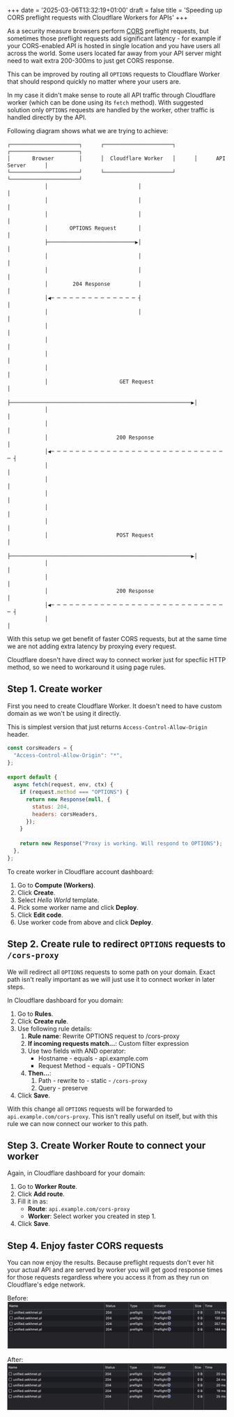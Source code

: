 +++
date = '2025-03-06T13:32:19+01:00'
draft = false
title = 'Speeding up CORS preflight requests with Cloudflare Workers for APIs'
+++

As a security measure browsers perform [CORS](https://developer.mozilla.org/en-US/docs/Web/HTTP/CORS)
preflight requests, but sometimes those preflight requests add significant latency -
for example if your CORS-enabled API is hosted in single location and you have users all across the world.
Some users located far away from your API server might need to wait extra 200-300ms to just get CORS response.

This can be improved by routing all `OPTIONS` requests to Cloudflare Worker that should respond
quickly no matter where your users are.

In my case it didn't make sense to route all API traffic through Cloudflare worker (which
can be done using its `fetch` method). With suggested solution only `OPTIONS` requests
are handled by the worker, other traffic is handled directly by the API.

Following diagram shows what we are trying to achieve:

```goat
┌──────────────────────┐      ┌──────────────────────┐      ┌──────────────────────┐
│       Browser        │      │  Cloudflare Worker   │      │      API Server      │
└──────────────────────┘      └──────────────────────┘      └──────────────────────┘
            │                             │                             │
            │                             │                             │
            │                             │                             │
            │       OPTIONS Request       │                             │
            ├────────────────────────────▶│                             │
            │                             │                             │
            │                             │                             │
            │        204 Response         │                             │
            │◀─ ─ ─ ─ ─ ─ ─ ─ ─ ─ ─ ─ ─ ─ ┤                             │
            │                             │                             │
            │                                                           │
            │                                                           │
            │                                                           │
            │                                                           │
            │                       GET Request                         │
            ├──────────────────────────────────────────────────────────▶│
            │                                                           │
            │                                                           │
            │                      200 Response                         │
            │◀─ ─ ─ ─ ─ ─ ─ ─ ─ ─ ─ ─ ─ ─ ─ ─ ─ ─ ─ ─ ─ ─ ─ ─ ─ ─ ─ ─ ─ ┤
            │                                                           │
            │                                                           │
            │                                                           │
            │                                                           │
            │                                                           │
            │                      POST Request                         │
            ├──────────────────────────────────────────────────────────▶│
            │                                                           │
            │                                                           │
            │                      200 Response                         │
            │◀─ ─ ─ ─ ─ ─ ─ ─ ─ ─ ─ ─ ─ ─ ─ ─ ─ ─ ─ ─ ─ ─ ─ ─ ─ ─ ─ ─ ─ ┤
            │                                                           │
```

With this setup we get benefit of faster CORS requests, but at the same time we are not
adding extra latency by proxying every request.

Cloudflare doesn't have direct way to connect worker just for specfiic HTTP method,
so we need to workaround it using page rules.

## Step 1. Create worker

First you need to create Cloudflare Worker. It doesn't need to have custom domain as
we won't be using it directly.

This is simplest version that just returns `Access-Control-Allow-Origin` header.

```js
const corsHeaders = {
  "Access-Control-Allow-Origin": "*",
};

export default {
  async fetch(request, env, ctx) {
    if (request.method === "OPTIONS") {
      return new Response(null, {
        status: 204,
        headers: corsHeaders,
      });
    }

    return new Response("Proxy is working. Will respond to OPTIONS");
  },
};
```

To create worker in Cloudflare account dashboard:

1. Go to **Compute (Workers)**.
2. Click **Create**.
3. Select _Hello World_ template.
4. Pick some worker name and click **Deploy**.
5. Click **Edit code**.
6. Use worker code from above and click **Deploy**.

## Step 2. Create rule to redirect `OPTIONS` requests to `/cors-proxy`

We will redirect all `OPTIONS` requests to some path on your domain. Exact path isn't
really important as we will just use it to connect worker in later steps.

In Cloudflare dashboard for you domain:

1. Go to **Rules**.
2. Click **Create rule**.
3. Use following rule details:
   1. **Rule name**: Rewrite OPTIONS request to /cors-proxy
   2. **If incoming requests match…**: Custom filter expression
   3. Use two fields with AND operator:
      - Hostname - equals - api.example.com
      - Request Method - equals - OPTIONS
   4. **Then...**:
      1. Path - rewrite to - static - `/cors-proxy`
      2. Query - preserve
4. Click **Save**.

With this change all `OPTIONS` requests will be forwarded to `api.example.com/cors-proxy`.
This isn't really useful on itself, but with this rule we can now connect our worker
to this path.

## Step 3. Create Worker Route to connect your worker

Again, in Cloudflare dashboard for your domain:

1. Go to **Worker Route**.
2. Click **Add route**.
3. Fill it in as:
   - **Route**: `api.example.com/cors-proxy`
   - **Worker**: Select worker you created in step 1.
4. Click **Save**.

## Step 4. Enjoy faster CORS requests

You can now enjoy the results. Because preflight requests don't ever hit your actual API
and are served by worker you will get good response times for those requests regardless
where you access it from as they run on Cloudflare's edge network.

Before:
![Preflight response times without worker](direct.png)

After:
![Preflight response times with worker](worker.png)
